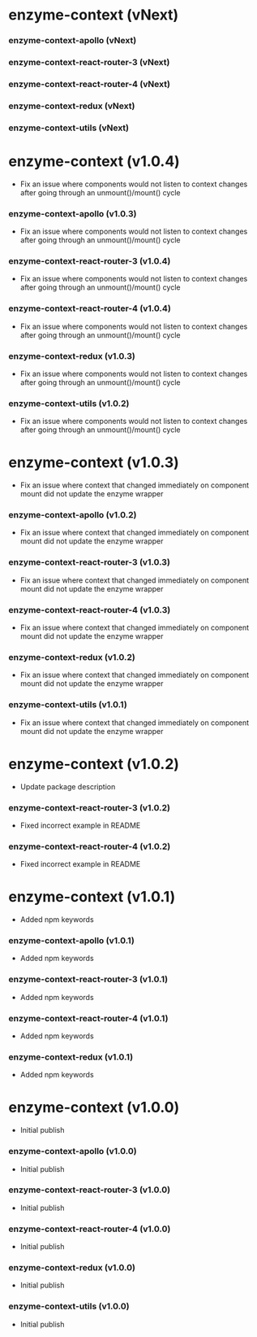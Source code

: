 # enzyme-context (vNext)

### enzyme-context-apollo (vNext)

### enzyme-context-react-router-3 (vNext)

### enzyme-context-react-router-4 (vNext)

### enzyme-context-redux (vNext)

### enzyme-context-utils (vNext)

# enzyme-context (v1.0.4)

- Fix an issue where components would not listen to context changes after going through an unmount()/mount() cycle

### enzyme-context-apollo (v1.0.3)

- Fix an issue where components would not listen to context changes after going through an unmount()/mount() cycle

### enzyme-context-react-router-3 (v1.0.4)

- Fix an issue where components would not listen to context changes after going through an unmount()/mount() cycle

### enzyme-context-react-router-4 (v1.0.4)

- Fix an issue where components would not listen to context changes after going through an unmount()/mount() cycle

### enzyme-context-redux (v1.0.3)

- Fix an issue where components would not listen to context changes after going through an unmount()/mount() cycle

### enzyme-context-utils (v1.0.2)

- Fix an issue where components would not listen to context changes after going through an unmount()/mount() cycle

# enzyme-context (v1.0.3)

- Fix an issue where context that changed immediately on component mount did not update the enzyme wrapper

### enzyme-context-apollo (v1.0.2)

- Fix an issue where context that changed immediately on component mount did not update the enzyme wrapper

### enzyme-context-react-router-3 (v1.0.3)

- Fix an issue where context that changed immediately on component mount did not update the enzyme wrapper

### enzyme-context-react-router-4 (v1.0.3)

- Fix an issue where context that changed immediately on component mount did not update the enzyme wrapper

### enzyme-context-redux (v1.0.2)

- Fix an issue where context that changed immediately on component mount did not update the enzyme wrapper

### enzyme-context-utils (v1.0.1)

- Fix an issue where context that changed immediately on component mount did not update the enzyme wrapper

# enzyme-context (v1.0.2)

- Update package description

### enzyme-context-react-router-3 (v1.0.2)

- Fixed incorrect example in README

### enzyme-context-react-router-4 (v1.0.2)

- Fixed incorrect example in README

# enzyme-context (v1.0.1)

- Added npm keywords

### enzyme-context-apollo (v1.0.1)

- Added npm keywords

### enzyme-context-react-router-3 (v1.0.1)

- Added npm keywords

### enzyme-context-react-router-4 (v1.0.1)

- Added npm keywords

### enzyme-context-redux (v1.0.1)

- Added npm keywords

# enzyme-context (v1.0.0)

- Initial publish

### enzyme-context-apollo (v1.0.0)

- Initial publish

### enzyme-context-react-router-3 (v1.0.0)

- Initial publish

### enzyme-context-react-router-4 (v1.0.0)

- Initial publish

### enzyme-context-redux (v1.0.0)

- Initial publish

### enzyme-context-utils (v1.0.0)

- Initial publish

